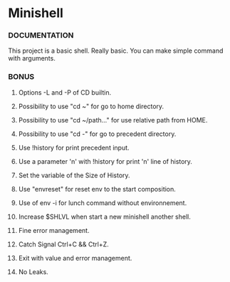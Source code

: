 # Minishell

### DOCUMENTATION

This project is a basic shell. Really basic.
You can make simple command with arguments.

### BONUS

1)	Options -L and -P of CD builtin.
2)	Possibility to use "cd ~" for go to home directory.
3)	Possibility to use "cd ~/path..." for use relative path from HOME.
4)	Possibility to use "cd -" for go to precedent directory.

5)	Use !history for print precedent input.
6)	Use a parameter 'n' with !history for print 'n' line of history.
7)	Set the variable of the Size of History.

8)	Use "envreset" for reset env to the start composition.

9)	Use of env -i for lunch command without environnement.

10)	Increase $SHLVL when start a new minishell another shell.

11)	Fine error management.

12)	Catch Signal Ctrl+C && Ctrl+Z.

13)	Exit with value and error management.

14)	No Leaks.